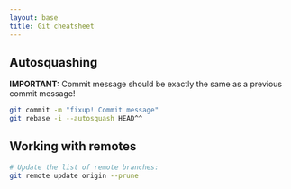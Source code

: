 ```yaml
---
layout: base
title: Git cheatsheet
---
```



## Autosquashing

**IMPORTANT:** Commit message should be exactly the same as a previous commit message!
```sh
git commit -m "fixup! Commit message"
git rebase -i --autosquash HEAD^^
```

## Working with remotes
```sh
# Update the list of remote branches:
git remote update origin --prune
```
